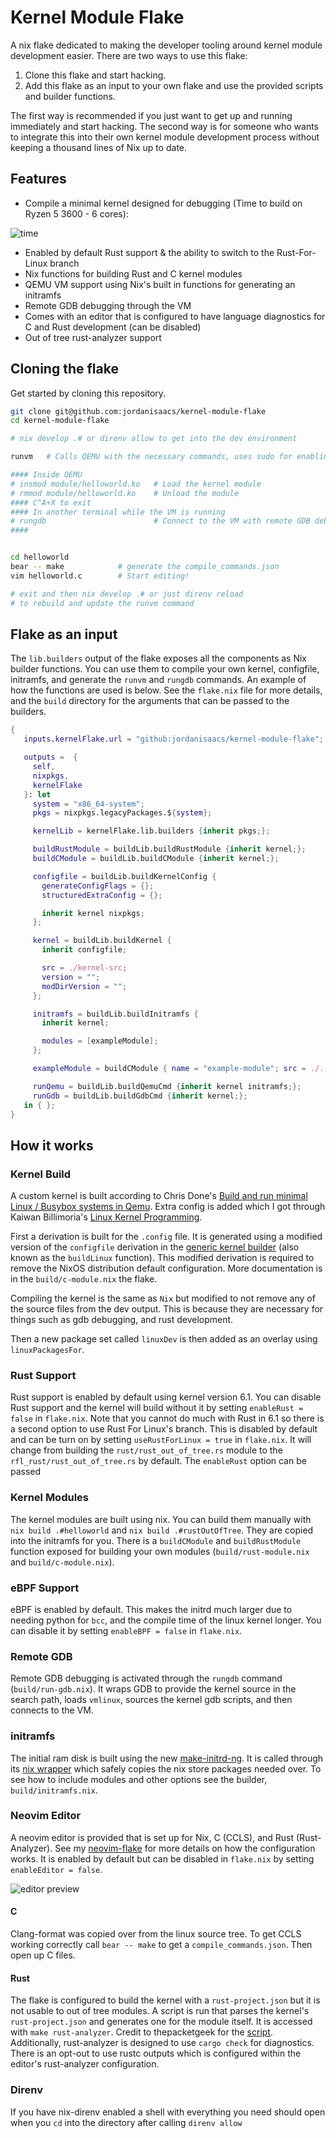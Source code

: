 # Kernel Module Flake

A nix flake dedicated to making the developer tooling around kernel module development easier. There are two ways to use this flake:

1. Clone this flake and start hacking.
2. Add this flake as an input to your own flake and use the provided scripts and builder functions.

The first way is recommended if you just want to get up and running immediately and start hacking. The second way is for someone who wants to integrate this into their own kernel module development process without keeping a thousand lines of Nix up to date.

## Features

* Compile a minimal kernel designed for debugging (Time to build on Ryzen 5 3600 - 6 cores):

![time](https://user-images.githubusercontent.com/19742638/201808063-3315027f-44c6-4bd7-bf48-a835b1ffe096.png)

* Enabled by default Rust support & the ability to switch to the Rust-For-Linux branch
* Nix functions for building Rust and C kernel modules
* QEMU VM support using Nix's built in functions for generating an initramfs
* Remote GDB debugging through the VM
* Comes with an editor that is configured to have language diagnostics for C and Rust development (can be disabled)
* Out of tree rust-analyzer support

## Cloning the flake

Get started by cloning this repository.

```bash
git clone git@github.com:jordanisaacs/kernel-module-flake
cd kernel-module-flake

# nix develop .# or direnv allow to get into the dev environment

runvm   # Calls QEMU with the necessary commands, uses sudo for enabling kvm

#### Inside QEMU
# insmod module/helloworld.ko   # Load the kernel module
# rmmod module/helloworld.ko    # Unload the module
#### C^A+X to exit
#### In another terminal while the VM is running
# rungdb                        # Connect to the VM with remote GDB debugging
####


cd helloworld
bear -- make            # generate the compile_commands.json
vim helloworld.c        # Start editing!

# exit and then nix develop .# or just direnv reload
# to rebuild and update the runvm command
```

## Flake as an input

The `lib.builders` output of the flake exposes all the components as Nix builder functions. You can use them to compile your own kernel, configfile, initramfs, and generate the `runvm` and `rungdb` commands. An example of how the functions are used is below. See the `flake.nix` file for more details, and the `build` directory for the arguments that can be passed to the builders.

```nix
{
   inputs.kernelFlake.url = "github:jordanisaacs/kernel-module-flake";

   outputs =  {
     self,
     nixpkgs,
     kernelFlake
   }: let
     system = "x86_64-system";
     pkgs = nixpkgs.legacyPackages.${system};

     kernelLib = kernelFlake.lib.builders {inherit pkgs;};

     buildRustModule = buildLib.buildRustModule {inherit kernel;};
     buildCModule = buildLib.buildCModule {inherit kernel;};

     configfile = buildLib.buildKernelConfig {
       generateConfigFlags = {};
       structuredExtraConfig = {};

       inherit kernel nixpkgs;
     };

     kernel = buildLib.buildKernel {
       inherit configfile;

       src = ./kernel-src;
       version = "";
       modDirVersion = "";
     };

     initramfs = buildLib.buildInitramfs {
       inherit kernel;

       modules = [exampleModule];
     };

     exampleModule = buildCModule { name = "example-module"; src = ./.; };

     runQemu = buildLib.buildQemuCmd {inherit kernel initramfs;};
     runGdb = buildLib.buildGdbCmd {inherit kernel;};
   in { };
}
```

## How it works

### Kernel Build

A custom kernel is built according to Chris Done's [Build and run minimal Linux / Busybox systems in Qemu](https://gist.github.com/chrisdone/02e165a0004be33734ac2334f215380e). Extra config is added which I got through Kaiwan Billimoria's [Linux Kernel Programming](https://www.packtpub.com/product/linux-kernel-programming/9781789953435).

First a derivation is built for the `.config` file.  It is generated using a modified version of the `configfile` derivation in the [generic kernel builder](https://github.com/NixOS/nixpkgs/blob/nixos-unstable/pkgs/os-specific/linux/kernel/generic.nix) (also known as the `buildLinux` function). This modified derivation is required to remove the NixOS distribution default configuration. More documentation is in the `build/c-module.nix` the flake.

Compiling the kernel is the same as `Nix` but modified to not remove any of the source files from the dev output. This is because they are necessary for things such as gdb debugging, and rust development.

Then a new package set called `linuxDev` is then added as an overlay using `linuxPackagesFor`.

### Rust Support

Rust support is enabled by default using kernel version 6.1. You can disable Rust support and the kernel will build without it by setting `enableRust = false` in `flake.nix`. Note that you cannot do much with Rust in 6.1 so there is a second option to use Rust For Linux's branch. This is disabled by default and can be turn on by setting `useRustForLinux = true` in `flake.nix`. It will change from building the `rust/rust_out_of_tree.rs` module to the `rfl_rust/rust_out_of_tree.rs` by default. The `enableRust` option can be passed 

### Kernel Modules

The kernel modules are built using nix. You can build them manually with `nix build .#helloworld` and `nix build .#rustOutOfTree`. They are copied into the initramfs for you. There is a `buildCModule` and `buildRustModule` function exposed for building your own modules (`build/rust-module.nix` and `build/c-module.nix`).

### eBPF Support

eBPF is enabled by default. This makes the initrd much larger due to needing python for `bcc`, and the compile time of the linux kernel longer. You can disable it by setting `enableBPF = false` in `flake.nix`.

### Remote GDB

Remote GDB debugging is activated through the `rungdb` command (`build/run-gdb.nix`). It wraps GDB to provide the kernel source in the search path, loads `vmlinux`, sources the kernel gdb scripts, and then connects to the VM.

### initramfs

The initial ram disk is built using the new [make-initrd-ng](https://github.com/NixOS/nixpkgs/tree/master/pkgs/build-support/kernel/make-initrd-ng). It is called through its [nix wrapper](https://github.com/NixOS/nixpkgs/blob/master/pkgs/build-support/kernel/make-initrd-ng.nix) which safely copies the nix store packages needed over. To see how to include modules and other options see the builder, `build/initramfs.nix`.

### Neovim Editor

A neovim editor is provided that is set up for Nix, C (CCLS), and Rust (Rust-Analyzer). See my [neovim-flake](https://github.com/jordanisaacs/neovim-flake) for more details on how the configuration works. It is enabled by default but can be disabled in `flake.nix` by setting `enableEditor = false`.

![editor preview](https://user-images.githubusercontent.com/19742638/201808644-68674027-277e-4d61-9ebe-e2197b570730.png)

#### C

Clang-format was copied over from the linux source tree. To get CCLS working correctly call `bear -- make` to get a `compile_commands.json`. Then open up C files.

#### Rust

The flake is configured to build the kernel with a `rust-project.json` but it is not usable to out of tree modules. A script is run that parses the kernel's `rust-project.json` and generates one for the module itself. It is accessed with `make rust-analyzer`. Credit to thepacketgeek for the [script](https://github.com/Rust-for-Linux/rust-out-of-tree-module/pull/2). Additionally, rust-analyzer is designed to use `cargo check` for diagnostics. There is an opt-out to use rustc outputs which is configured within the editor's rust-analyzer configuration.

### Direnv

If you have nix-direnv enabled a shell with everything you need should open when you `cd` into the directory after calling `direnv allow`
